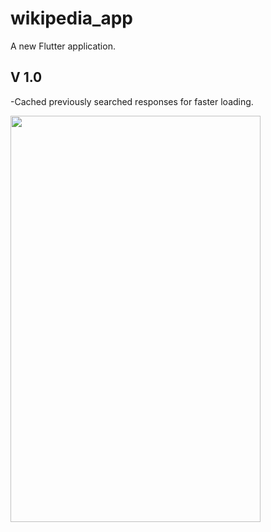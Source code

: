 # wikipedia_app

A new Flutter application.

## V 1.0
-Cached previously searched responses for faster loading.

<img src="https://github.com/TaavishThaman/Wikipedia-App/edit/master/wikiapp.gif" height="650" width="400" >
